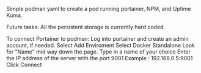 Simple podman yaml to create a pod running portainer, NPM, and Uptime Kuma. 

Future tasks: 
    All the persistent storage is currently hard coded.


To connect Portainer to podman: 
    Log into portainer and create an admin account, if needed. 
    Select Add Enviroment
    Select Docker Standalone
    Look for "Name" mid way down the page. 
        Type in a name of your choice
        Enter the IP address of the server with the port 9001 
            Example : 192.168.0.5:9001 
        Click Connect
